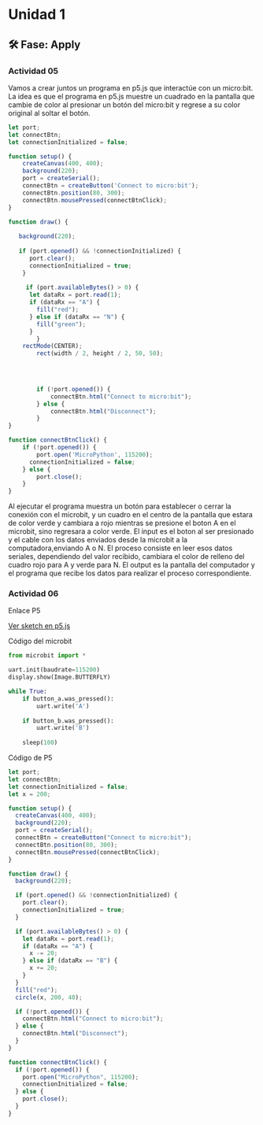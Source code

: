 # Unidad 1

## 🛠 Fase: Apply

### Actividad 05

Vamos a crear juntos un programa en p5.js que interactúe con un micro:bit. La idea es que el programa en p5.js muestre un cuadrado en la pantalla que cambie de color al presionar un botón del micro:bit y regrese a su color original al soltar el botón.

~~~js
let port;
let connectBtn;
let connectionInitialized = false;

function setup() {
    createCanvas(400, 400);
    background(220);
    port = createSerial();
    connectBtn = createButton('Connect to micro:bit');
    connectBtn.position(80, 300);
    connectBtn.mousePressed(connectBtnClick);
}

function draw() {
  
   background(220);
  
   if (port.opened() && !connectionInitialized) {
      port.clear();
      connectionInitialized = true;
    }
  
     if (port.availableBytes() > 0) {
      let dataRx = port.read(1);
      if (dataRx == "A") {
        fill("red");
      } else if (dataRx == "N") {
        fill("green");
      }
        }
    rectMode(CENTER);
        rect(width / 2, height / 2, 50, 50);
  
  


        if (!port.opened()) {
            connectBtn.html("Connect to micro:bit");
        } else {
            connectBtn.html("Disconnect");
        }
}

function connectBtnClick() {
    if (!port.opened()) {
        port.open('MicroPython', 115200);
      connectionInitialized = false;
    } else {
        port.close();
    }
}
~~~




Al ejecutar el programa muestra un botón para establecer o cerrar la conexión con el microbit, y un cuadro en el centro de la pantalla que estara de color verde y cambiara a rojo mientras se presione el boton A en el microbit, sino regresara a color verde. El input es el boton al ser presionado y el cable con los datos enviados desde la microbit a la computadora,enviando A o N. El proceso consiste en leer esos datos seriales, dependiendo del valor recibido, cambiara el color de relleno del cuadro rojo para A y verde para N. El output es la pantalla del computador y el programa que recibe los datos para realizar el proceso correspondiente.



### Actividad 06

Enlace P5

[Ver sketch en p5.js](https://editor.p5js.org/CarlosManrique06/sketches/rJjoo3Ox0)

Código del microbit

~~~py
from microbit import *

uart.init(baudrate=115200)
display.show(Image.BUTTERFLY)

while True:
    if button_a.was_pressed():
        uart.write('A')
        
    if button_b.was_pressed():
        uart.write('B')
        
    sleep(100)
~~~

Código de P5
~~~js
let port;
let connectBtn;
let connectionInitialized = false;
let x = 200;

function setup() {
  createCanvas(400, 400);
  background(220);
  port = createSerial();
  connectBtn = createButton("Connect to micro:bit");
  connectBtn.position(80, 300);
  connectBtn.mousePressed(connectBtnClick);
}

function draw() {
  background(220);

  if (port.opened() && !connectionInitialized) {
    port.clear();
    connectionInitialized = true;
  }

  if (port.availableBytes() > 0) {
    let dataRx = port.read(1);
    if (dataRx == "A") {
      x -= 20;
    } else if (dataRx == "B") {
      x += 20;
    }
  }
  fill("red");
  circle(x, 200, 40);

  if (!port.opened()) {
    connectBtn.html("Connect to micro:bit");
  } else {
    connectBtn.html("Disconnect");
  }
}

function connectBtnClick() {
  if (!port.opened()) {
    port.open("MicroPython", 115200);
    connectionInitialized = false;
  } else {
    port.close();
  }
}

~~~
